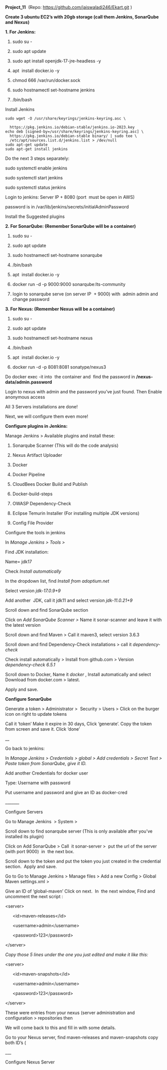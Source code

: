 **Project\_11**  (Repo: <https://github.com/jaiswaladi246/Ekart.git> )

**Create 3 ubuntu EC2’s with 20gb storage (call them Jenkins, SonarQube and Nexus)**

**1. For Jenkins:**

1. sudo su -

2. sudo apt update

3. sudo apt install openjdk-17-jre-headless -y

4. apt  install docker.io -y

5. chmod 666 /var/run/docker.sock

6. sudo hostnamectl set-hostname jenkins

7. /bin/bash

Install Jenkins

`sudo wget -O /usr/share/keyrings/jenkins-keyring.asc \`

      https://pkg.jenkins.io/debian-stable/jenkins.io-2023.key
    echo deb [signed-by=/usr/share/keyrings/jenkins-keyring.asc] \
      https://pkg.jenkins.io/debian-stable binary/ | sudo tee \
      /etc/apt/sources.list.d/jenkins.list > /dev/null
    sudo apt-get update
    sudo apt-get install jenkins

Do the next 3 steps separately:

sudo systemctl enable jenkins

sudo systemctl start jenkins

sudo systemctl status jenkins

Login to jenkins: Server IP + 8080 (port  must be open in AWS)

password is in  /var/lib/jenkins/secrets/initialAdminPassword

Install the Suggested plugins

**2. For SonarQube: (Remember SonarQube will be a container)**

1. sudo su -

2. sudo apt update

3. sudo hostnamectl set-hostname sonarqube

4. /bin/bash

5. apt  install docker.io -y

6. docker run -d -p 9000:9000 sonarqube:lts-community

7. login to sonarqube serve (on server IP  + 9000) with  admin admin and change password

**3. For Nexus: (Remember Nexus will be a container)**

1. sudo su -

2. sudo apt update

3. sudo hostnamectl set-hostname nexus

4. /bin/bash

5. apt  install docker.io -y

6. docker run -d -p 8081:8081 sonatype/nexus3

Do docker exec -it into  the container and  find the password in **/nexus-data/admin.password**

Login to nexus with admin and the password you’ve just found. Then Enable anonymous access

All 3 Servers installations are done!

Next, we will configure them even more!

**Configure plugins in Jenkins:**

Manage Jenkins > Available plugins and install these:

1. Sonarqube Scanner (This will do the code analysis)

2. Nexus Artifact Uploader

3. Docker

4. Docker Pipeline

5. CloudBees Docker Build and Publish

6. Docker-build-steps

7. OWASP Dependency-Check

8. Eclipse Temurin Installer (For installing multiple JDK versions)

9. Config File Provider 

Configure the tools in jenkins

In _Manage Jenkins > Tools >_ 

Find JDK installation:

Name= jdk17

Check _Install automatically_

In the dropdown list, find _Install from adoptium.net_

Select version _jdk-17.0.9+9_

Add another  JDK, call it jdk11 and select version _jdk-11.0.21+9_

Scroll down and find SonarQube section

Click on _Add SonarQube Scanner >_ Name it sonar-scanner and leave it with the latest version

Scroll down and find Maven > Call it maven3, select version 3.6.3

Scroll down and find Dependency-Check installations > call it _dependency-check_  

Check install automatically > Install from github.com > Version _dependency-check 6.5.1_ 

Scroll down to Docker, Name it _docker_ , Install automatically and select Download from docker.com > latest. 

Apply and save.

**Configure SonarQube**

Generate a token > Administrator >  Security > Users > Click on the burger icon on right to update tokens

Call it ‘token’ Make it expire in 30 days, Click ‘generate’. Copy the token from screen and save it. Click ‘done’

\_\_

Go back to jenkins:

In _Manage Jenkins > Credentials > global > Add credentials > Secret Text > Paste token from SonarQube, give it ID._

Add another Credentials for docker user

Type: Username with password

Put username and password and give an ID as docker-cred

\_\_\_\_\_\_\_

Configure Servers

Go to Manage Jenkins  > System > 

Scroll down to find sonarqube server (This is only available after you’ve installed its plugin)

Click on Add SonarQube > Call  it sonar-server >  put the url of the server (with port 9000)  in  the next box.  

Scroll down to the token and put the token you just created in the credential section.  Apply and save. 

Go to Go to Manage Jenkins > Manage files > Add a new Config > Global Maven settings.xml > 

Give an ID of ‘global-maven’ Click on next.  In  the next window, Find and uncomment the next script :

\<server>

      \<id>maven-releases\</id>

      \<username>admin\</username>

      \<password>123\</password>

\</server>

_Copy those 5 lines under the one you just edited and make it like this:_

\<server>

      \<id>maven-snapshots\</id>

      \<username>admin\</username>

      \<password>123\</password>

\</server>

These were entries from your nexus (server administration and configuration > repositories then 

We will come back to this and fill in with some details.

Go to your Nexus server, find maven-releases and maven-snapshots copy both ID’s (

\_\_\_

Configure Nexus Server
